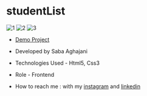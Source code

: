 # studentList
![1](https://github.com/Saba-Aghajani-developer/studentList/assets/135870519/aae103cc-8744-41ff-b24e-bbfb88c384b1)
![2](https://github.com/Saba-Aghajani-developer/studentList/assets/135870519/0c56e0ba-3b40-4841-a2c4-843313404231)
![3](https://github.com/Saba-Aghajani-developer/studentList/assets/135870519/57734517-6df4-4c89-a732-6fe04ddbc361)

- [Demo Project](https://saba-aghajani-developer.github.io/studentList/)

- Developed by Saba Aghajani
  
- Technologies Used - Html5, Css3 

- Role - Frontend

- How to reach me : with my [instagram](https://instagram.com/saba_aghajani_developer?utm_source=qr&igshid=MzNlNGNkZWQ4Mg%3D%3D) and [linkedin](https://www.linkedin.com/in/saba-a-69b608208)

